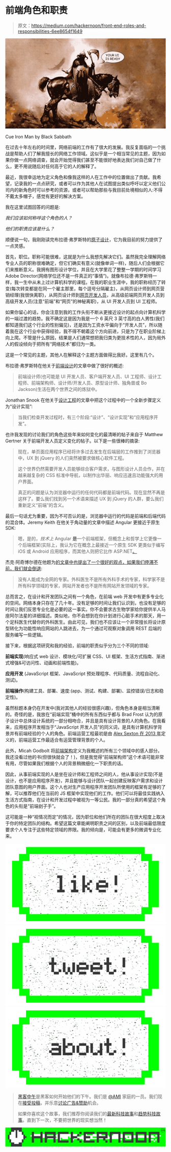 # 前端角色和职责

> 原文：<https://medium.com/hackernoon/front-end-roles-and-responsibilities-6ee8654f1649>

![](img/ac6983665155c8d2693475fb30d212ec.png)

Cue Iron Man by Black Sabbath

在过去十年左右的时间里，网络前端的工作有了很大的发展。我反复面临的一个挑战是帮助人们了解我擅长的网络工作领域。这似乎是一个相当常见的主题，因为如果你做一点网络调查，就会开始觉得我们甚至不能很好地表达我们对自己做了什么，更不用说随后对任何高于它的人的解释了。

最近，我很幸运地为定义角色和像我这样的人在工作中的位置做出了贡献。我希望，记录我的一点点研究，或者可以作为其他人在试图提出类似呼吁以定义他们公司内的新角色时可以参考的资源，或者可以帮助那些与我目前处境相似的人:不得不戴太多帽子，感觉有更好的解决方案。

我在这里试图回答的问题是:

*我们应该如何称呼这个角色的人？*

*他们的职责应该是什么？*

顺便说一句，我刚刚读完布拉德·弗罗斯特的[原子设计](http://atomicdesign.bradfrost.com/)，它为我目前的努力提供了一点灵感。

首先，职位。职称可能很难，这就是为什么我想先解决它们。虽然我完全理解网络专业人员的职称很难确定，但它们确实有意义(就像单词一样)，随后人们会根据它们来推断意义。我拥有图形设计学位，并且在大学里花了整整一学期的时间学习 Adobe Director(网络学位还不是一件真正的“事情”)。就像布拉德·弗罗斯特一样，我一生中从未上过计算机科学的课程。在我的职业生涯中，我的职称经历了转变(每次转变都是在同一个雇主那里，每个逗号分隔雇主)，从网页设计师到网页营销经理(我很快离职)，从网页设计师到[网页开发人员](https://hackernoon.com/tagged/web-developer)，从高级前端网页开发人员到高级开发人员(注意“前端”和“网页”的神秘离职)，从 UI 开发人员到 UI 工程师。

如果你留心的话，你会注意到我的工作头衔不断从更接近设计的起点向计算机科学的一端过渡的趋势。我不确定这是因为我是一个 6 英尺 3 英寸高的白人男性(我们都知道我们这个行业的性别偏见)，还是因为工资水平偏向于“开发人员”，所以随着我在这个行业中获得经验，我不得不朝着这个方向前进，只是为了在职业阶梯上向上爬。不管是什么原因，结果是人们通常想把我归类为更技术性的人，因为局外人的假设倾向于把所有“网络技术”都归为一类。

这是一个常见的主题，其他人在解释这个主题方面做得比我好。这里有几个。

布拉德·弗罗斯特在他关于[前端设计](http://bradfrost.com/blog/post/frontend-design/)的文章中做了很好的概述:

> 前端设计师(也可能是 UI 开发人员、客户端开发人员、UI 工程师、设计工程师、前端架构师、设计师/开发人员、原型设计师、独角兽或 Bo Jackson)生活在两个世界之间的炼狱中。

Jonathan Snook 在他关于[设计工程](https://snook.ca/archives/opinion/design-engineering%0a)的文章中把这个过程中的一个全新步骤定义为“设计实现”:

> 当我们检查开发过程时，有三个阶段:“设计”、“设计实现”和“应用程序开发”。

也许我发现的讨论我们的角色这些年来如何变化的最清晰的帖子来自于 Matthew Gertner 关于前端开发人员定义变化的帖子。以下是一些很棒的摘录:

> 现在，单页面应用程序已经将许多过去发生在后端层的工作推到了浏览器中，UX 到 jQuery 的人们突然被要求做核心软件工程。
> 
> 这个世界仍然需要开发人员能够综合客户需求，与图形设计人员合作，并在越来越复杂的 CSS 标准中导航，以制作出华丽、响应迅速且功能强大的用户界面。
> 
> 真正的问题是认为浏览器中运行的任何代码都是前端代码。现在显然不再是这样了。要么我们找到另一个术语来描述 UX 到 jQuery 的人群，要么我们重新定义“前端”的含义。

最后一句话尤为重要，因为不可否认的是，浏览器中运行的代码是前端和后端代码的混合体。Jeremy Keith 在他关于角动量的文章中描述 Angular 更接近于原生 SDK:

> 嗯，是的，*技术上* Angular **是**一个前端框架，但概念上和哲学上它更像一个后端框架(实际上，我认为它在概念上最接近一个原生 SDK 更类似于编写 iOS 或 Android 应用程序，而其他人则把它比作 ASP.NET[。](/@benastontweet/an-intervention-4535d835e836)

杰克·阿奇博尔德在他题为[的文章中也提出了一个很好的观点，如果我们停滞不前，我们就会倒退](https://jakearchibald.com/2015/if-we-stand-still-we-go-backwards/):

> 没有人能成为全网的专家。外科医生不是所有外科手术的专家，科学家不是所有科学领域的专家，网站开发者也不是所有网站开发领域的专家。

总而言之，在设计和开发团队之间有一个角色，在前端 web 开发中有更多专业化的空间。网络本身只存在了几十年。没有足够的时间让我们认识到，也没有足够的时间让我们反思专业化是必要的这一事实。你不会要求古生物学家给你提供半人马座阿尔法星的详细描述。类似地，你不会想到在你计划进行心脏手术的那天，用一个足科医生代替你的外科医生。由此可见，我们也不应该让一个非常擅长将设计原型转化为功能性响应网站的人跳进去，为一个通过可观察对象调用 REST 后端的服务编写一些逻辑。

接下来，根据这项研究和我的经验，前端的职责似乎分为三个不同的领域:

**前端实现**(响应式 web 设计、模块化/可扩展 CSS、UI 框架、生活方式指南、渐进式增强&可访问性、动画和前端性能)。

**应用开发** (JavaScript 框架、JavaScript 预处理程序、代码质量、流程自动化、测试)。

**前端操作**(构建工具、部署、速度:(app、测试、构建、部署)、监控错误/日志和稳定性)。

虽然标题本身仍在开发中(我对其他人的经验很感兴趣)，但角色本身是相当清晰的。奇怪的是，我放在“前端实现”桶中的所有东西似乎都与 Brad Frost 认为的原子设计中总体设计系统的一部分相吻合，并且是具有设计背景的人的角色。在我看来，应用程序开发相当于“JavaScript 开发人员”的同义词，是具有计算机科学背景并有前端经验的个人的角色。前端运营工程最初是由 [Alex Sexton 在 2013 年](https://www.smashingmagazine.com/2013/06/front-end-ops/)定义的，前端运营工作最适合有运营管理背景的个人。

此外，Micah Godbolt 将[前端架构](https://github.com/micahgodbolt/front-end-architecture)定义为我概述的所有三个领域中的感人部分。我还没看过他的书(但很快就会了！)，但是我觉得“前端架构师”这个术语可能非常有用，尽管如果我们根据个人的背景稍微细化一下职责的话。

因此，从事前端实现的人是坐在设计师和工程师之间的人，他从事设计实现(不是设计，也不是应用程序开发)，并且能够与设计团队一起创建反映客户需求和设计团队意图的用户界面。这个人也对生产应用程序开发团队所使用的框架有足够的了解，可以推荐他们在当前的 JS 框架中实现他们的工作。他们可以将最佳实践纳入生活方式指南，在设计和开发过程中被视为一等公民。我的一部分真的希望这个角色的头衔是“前端刽子手”。

这可能是一种“视情况而定”的情况，因为职位和他们所在的团队在很大程度上取决于你的特定团队的结构。希望这篇文章能阐明职责之间的区别，以及前端最低限度要求个人专注于这些特定领域的界限。我的倾向是，可能会有更多的微调专业化来。

[![](img/50ef4044ecd4e250b5d50f368b775d38.png)](http://bit.ly/HackernoonFB)[![](img/979d9a46439d5aebbdcdca574e21dc81.png)](https://goo.gl/k7XYbx)[![](img/2930ba6bd2c12218fdbbf7e02c8746ff.png)](https://goo.gl/4ofytp)

> [黑客中午](http://bit.ly/Hackernoon)是黑客如何开始他们的下午。我们是 [@AMI](http://bit.ly/atAMIatAMI) 家庭的一员。我们现在[接受投稿](http://bit.ly/hackernoonsubmission)，并乐意[讨论广告&赞助](mailto:partners@amipublications.com)机会。
> 
> 如果你喜欢这个故事，我们推荐你阅读我们的[最新科技故事](http://bit.ly/hackernoonlatestt)和[趋势科技故事](https://hackernoon.com/trending)。直到下一次，不要把世界的现实想当然！

![](img/be0ca55ba73a573dce11effb2ee80d56.png)